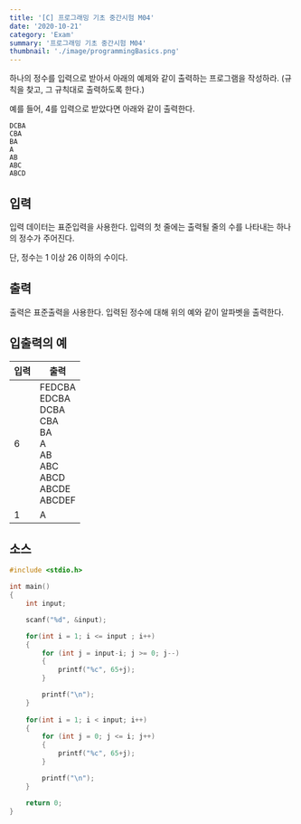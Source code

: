 ```yaml
---
title: '[C] 프로그래밍 기초 중간시험 M04'
date: '2020-10-21'
category: 'Exam'
summary: '프로그래밍 기초 중간시험 M04'
thumbnail: './image/programmingBasics.png'
---
```

하나의 정수를 입력으로 받아서 아래의 예제와 같이 출력하는 프로그램을 작성하라. (규칙을 찾고, 그 규칙대로 출력하도록 한다.)

예를 들어, 4를 입력으로 받았다면 아래와 같이 출력한다.

```
DCBA
CBA
BA
A
AB
ABC
ABCD
```

## 입력
입력 데이터는 표준입력을 사용한다. 입력의 첫 줄에는 출력될 줄의 수를 나타내는 하나의 정수가 주어진다. 

단, 정수는 1 이상 26 이하의 수이다.

## 출력
출력은 표준출력을 사용한다. 입력된 정수에 대해 위의 예와 같이 알파벳을 출력한다.


## 입출력의 예

|입력|출력|
|---|---|
|6|FEDCBA<br>EDCBA<br>DCBA<br>CBA<br>BA<br>A<br>AB<br>ABC<br>ABCD<br>ABCDE<br>ABCDEF|
|1|A|

## 소스
```c
#include <stdio.h>

int main()
{
	int input;

	scanf("%d", &input);

    for(int i = 1; i <= input ; i++)
    {
    	for (int j = input-i; j >= 0; j--)
    	{
    		printf("%c", 65+j);
		}

        printf("\n");
    }
	
	for(int i = 1; i < input; i++)
    {
        for (int j = 0; j <= i; j++)
        {
        	printf("%c", 65+j);
		}

        printf("\n");
    }

	return 0;
}
```